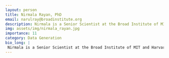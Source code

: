 ```yaml
---
layout: person
title: Nirmala Rayan, PhD
email: narulray@broadinstitute.org
description: Nirmala is a Senior Scientist at the Broad Institute of MIT and Harvard, where she specializes in studying the cellular correlates of inter-individual brain variation. As part of the BICAN team, she ...
img: assets/img/nirmala_rayan.jpg
importance: 11
category: Data Generation
bio_long: |
 Nirmala is a Senior Scientist at the Broad Institute of MIT and Harvard, where she specializes in studying the cellular correlates of inter-individual brain variation. As part of the BICAN team, she is involved in developing workflows that facilitate snRNAseq and spatial analyses across a diverse array of postmortem human brain regions. Prior to joining the Broad, she worked at the Genome Institute of Singapore (A-STAR), where she investigated mechanisms related to antidepressant and psychobiotic responses in the mammalian brain.
---
```

